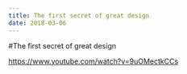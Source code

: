 ```yaml
---
title: The first secret of great design
date: 2018-03-06
---
```


#The first secret of great design

https://www.youtube.com/watch?v=9uOMectkCCs